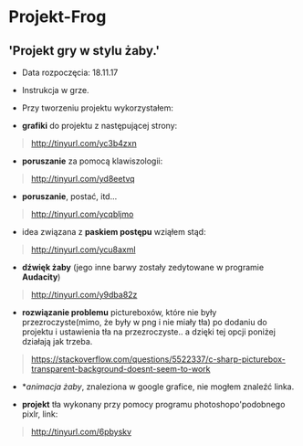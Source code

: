 # Projekt-Frog
## 'Projekt gry w stylu żaby.'

* Data rozpoczęcia: 18.11.17
* Instrukcja w grze.



* Przy tworzeniu projektu wykorzystałem:


- **grafiki** do projektu z następującej strony:

> http://tinyurl.com/yc3b4zxn



- **poruszanie** za pomocą klawiszologii:

> http://tinyurl.com/yd8eetvq



- **poruszanie**, postać, itd...

> http://tinyurl.com/ycqbljmo



- idea związana z **paskiem postępu** wziąłem stąd:

> http://tinyurl.com/ycu8axml



- **dźwięk żaby** (jego inne barwy zostały zedytowane w programie **Audacity**)

> http://tinyurl.com/y9dba82z



- **rozwiązanie problemu** pictureboxów, które nie były przezroczyste(mimo, że były w png i nie miały tła) po dodaniu do projektu i ustawienia tła na przezroczyste.. a dzięki tej opcji poniżej działają jak trzeba.

> https://stackoverflow.com/questions/5522337/c-sharp-picturebox-transparent-background-doesnt-seem-to-work



- **animacja żaby*, znaleziona w google grafice, nie mogłem znaleźć linka.



- **projekt** tła wykonany przy pomocy programu photoshopo'podobnego pixlr, link:

> http://tinyurl.com/6pbyskv